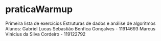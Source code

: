 # praticaWarmup
Primeira lista de exercícios Estruturas de dados e análise de algoritmos
Alunos: Gabriel Lucas Sebastião Benfica Gonçalves - 11914693
Marcus Vinicius da Silva Cordeiro - 119122792
